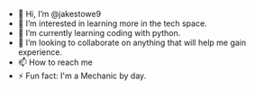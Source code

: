 - 👋 Hi, I’m @jakestowe9
- 👀 I’m interested in learning more in the tech space.
- 🌱 I’m currently learning coding with python.
- 💞️ I’m looking to collaborate on anything that will help me gain experience.
- 📫 How to reach me 
- ⚡ Fun fact: I'm a Mechanic by day.

<!---
jakestowe9/jakestowe9 is a ✨ special ✨ repository because its `README.md` (this file) appears on your GitHub profile.
You can click the Preview link to take a look at your changes.
--->
